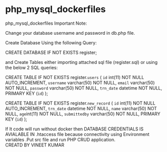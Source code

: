 # php_mysql_dockerfiles
php_mysql_dockerfiles
Important Note:

Change your database username and password in db.php file.


Create Database Using the following Query:

CREATE DATABASE IF NOT EXISTS register;


and Create Tables either importing attached sql file (register.sql) or using the below 2 SQL queries:


CREATE TABLE IF NOT EXISTS register.`users` (
 `id` int(11) NOT NULL AUTO_INCREMENT,
 `username` varchar(50) NOT NULL,
 `email` varchar(50) NOT NULL,
 `password` varchar(50) NOT NULL,
 `trn_date` datetime NOT NULL,
 PRIMARY KEY (`id`)
 );


CREATE TABLE IF NOT EXISTS register.`new_record` (
 `id` int(11) NOT NULL AUTO_INCREMENT,
 `trn_date` datetime NOT NULL,
 `name` varchar(50) NOT NULL,
 `age`int(11) NOT NULL,
 `submittedby` varchar(50) NOT NULL,
 PRIMARY KEY (`id`)
 );

If It code will run without docker then DATABASE CREDENTIALS IS AVIALABLE IN .htaccess file because connectivity using Environment variables .Put src file and run PHP CRUD application.  
CREATD BY VINEET KUMAR
